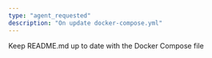 ```yaml
---
type: "agent_requested"
description: "On update docker-compose.yml"
---
```

Keep README.md up to date with the Docker Compose file